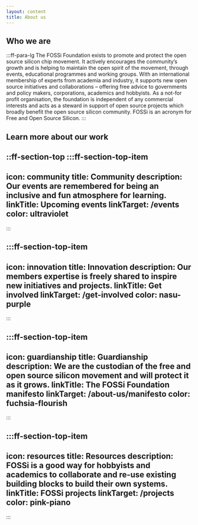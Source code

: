 ```yaml
---
layout: content
title: About us
---
```



## Who we are

:::ff-para-lg
  The FOSSi Foundation exists to promote and protect the open source silicon chip movement. It actively encourages the community’s growth and is helping to maintain the open spirit of the movement, through events, educational programmes and working groups. With an international membership of experts from academia and industry, it supports new open source initiatives and collaborations – offering free advice to governments and policy makers, corporations, academics and hobbyists. As a not-for profit organisation, the foundation is independent of any commercial interests and acts as a steward in support of open source projects which broadly benefit the open source silicon community. FOSSi is an acronym for Free and Open Source Silicon.
:::

## Learn more about our work

::ff-section-top
  :::ff-section-top-item
  ---
  icon: community
  title: Community
  description: Our events are remembered for being an inclusive and fun atmosphere for learning.
  linkTitle: Upcoming events
  linkTarget: /events
  color: ultraviolet
  ---
  :::

  :::ff-section-top-item
  ---
  icon: innovation
  title: Innovation
  description: Our members expertise is freely shared to inspire new initiatives and projects.
  linkTitle: Get involved
  linkTarget: /get-involved
  color: nasu-purple
  ---
  :::

  :::ff-section-top-item
  ---
  icon: guardianship
  title: Guardianship
  description: We are the custodian of the free and open source silicon movement and will protect it as it grows.
  linkTitle: The FOSSi Foundation manifesto
  linkTarget: /about-us/manifesto
  color: fuchsia-flourish
  ---
  :::

  :::ff-section-top-item
  ---
  icon: resources
  title: Resources
  description: FOSSi is a good way for hobbyists and academics to collaborate and re-use existing building blocks to build their own systems.
  linkTitle: FOSSi projects
  linkTarget: /projects
  color: pink-piano
  ---
  :::
